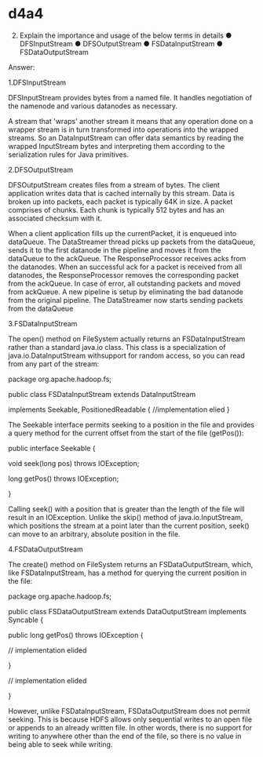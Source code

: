 # d4a4

2. Explain the importance and usage of the below terms in details
● DFSInputStream
● DFSOutputStream
● FSDataInputStream
● FSDataOutputStream

Answer:

1.DFSInputStream

DFSInputStream provides bytes from a named file. It handles negotiation of the namenode and various datanodes as necessary.

A stream that 'wraps' another stream it means that any operation done on a wrapper stream is in turn transformed into operations into the wrapped streams. So an DataInputStream can offer data semantics by reading the wrapped InputStream bytes and interpreting them according to the serialization rules for Java primitives.



2.DFSOutputStream

DFSOutputStream creates files from a stream of bytes. The client application writes data that is cached internally by this stream. Data is broken up into packets, each packet is typically 64K in size. A packet comprises of chunks. Each chunk is typically 512 bytes and has an associated checksum with it.

When a client application fills up the currentPacket, it is enqueued into dataQueue. The DataStreamer thread picks up packets from the dataQueue, sends it to the first datanode in the pipeline and moves it from the dataQueue to the ackQueue. The ResponseProcessor receives acks from the datanodes. When an successful ack for a packet is received from all datanodes, the ResponseProcessor removes the corresponding packet from the ackQueue. In case of error, all outstanding packets and moved from ackQueue. A new pipeline is setup by eliminating the bad datanode from the original pipeline. The DataStreamer now starts sending packets from the dataQueue



3.FSDataInputStream

The open() method on FileSystem actually returns an FSDataInputStream rather than a standard java.io class. This class is a specialization of java.io.DataInputStream withsupport for random access, so you can read from any part of the stream:

package org.apache.hadoop.fs;

public class FSDataInputStream extends DataInputStream

implements Seekable, PositionedReadable {
  //implementation elied
}

The Seekable interface permits seeking to a position in the file and provides a query method for the current offset from the start of the file (getPos()):

public interface Seekable {

void seek(long pos) throws IOException;

long getPos() throws IOException;

}

Calling seek() with a position that is greater than the length of the file will result in an IOException. Unlike the skip() method of java.io.InputStream, which positions the stream at a point later than the current position, seek() can move to an arbitrary, absolute
position in the file.



4.FSDataOutputStream

The create() method on FileSystem returns an FSDataOutputStream, which, like FSDataInputStream, has a method for querying the current position in the file:

package org.apache.hadoop.fs;

public class FSDataOutputStream extends DataOutputStream implements Syncable {

public long getPos() throws IOException {

// implementation elided

}

// implementation elided

}


However, unlike FSDataInputStream, FSDataOutputStream does not permit seeking. This is because HDFS allows only sequential writes to an open file or appends to an already written file. In other words, there is no support for writing to anywhere other than the end of the file, so there is no value in being able to seek while writing.

